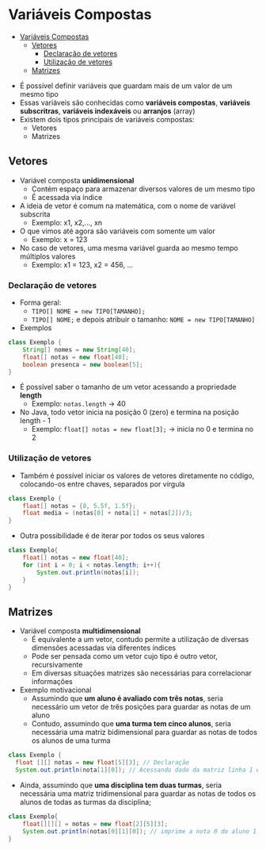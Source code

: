 # Variáveis Compostas
<!-- TOC -->
* [Variáveis Compostas](#variveis-compostas)
  * [Vetores](#vetores)
    * [Declaração de vetores](#declarao-de-vetores)
    * [Utilização de vetores](#utilizao-de-vetores)
  * [Matrizes](#matrizes)
<!-- TOC -->
- É possível definir variáveis que guardam mais de um valor de um mesmo tipo
- Essas variáveis são conhecidas como **variáveis compostas**, **variáveis subscritras**, **variáveis indexáveis** ou **arranjos** (array)
- Existem dois tipos principais de variáveis compostas:
  - Vetores
  - Matrizes
## Vetores
- Variável composta **unidimensional**
  - Contém espaço para armazenar diversos valores de um mesmo tipo
  - É acessada via índice
- A ideia de vetor é comum na matemática, com o nome de variável subscrita
  - Exemplo: x1, x2,..., xn
- O que vimos até agora são variáveis com somente um valor
  - Exemplo: x = 123
- No caso de vetores, uma mesma variável guarda ao mesmo tempo múltiplos valores
  - Exemplo: x1 = 123, x2 = 456, ...
### Declaração de vetores
- Forma geral:
  - `TIPO[] NOME = new TIPO[TAMANHO];`
  - `TIPO[] NOME;` e depois atribuir o tamanho: `NOME = new TIPO[TAMANHO]`
- Exemplos
````java
class Exemplo {
    String[] nomes = new String[40];
    float[] notas = new float[40];
    boolean presenca = new boolean[5];
}
````
- É possível saber o tamanho de um vetor acessando a propriedade **length**
  - Exemplo: `notas.length` -> 40
- No Java, todo vetor inicia na posição 0 (zero) e termina na posição length - 1
  - Exemplo: `float[] notas = new float[3];` -> inicia no 0 e termina no 2
### Utilização de vetores
- Também é possível iniciar os valores de vetores diretamente no código, colocando-os entre chaves, separados por vírgula
````java
class Exemplo {
    float[] notas = {8, 5.5f, 1.5f};
    float media = (notas[0] + nota[1] + notas[2])/3;
}
````
- Outra possibilidade é de iterar por todos os seus valores
````java
class Exemplo{
    float[] notas = new float[40];
    for (int i = 0; i < notas.length; i++){
        System.out.println(notas[i]);
    }
}
````
## Matrizes
- Variável composta **multidimensional**
  - É equivalente a um vetor, contudo permite a utilização de diversas dimensões acessadas via diferentes índices
  - Pode ser pensada como um vetor cujo tipo é outro vetor, recursivamente
  - Em diversas situações matrizes são necessárias para correlacionar informações
- Exemplo motivacional
  - Assumindo que **um aluno é avaliado com três notas**, seria necessário um vetor de três posições para guardar as notas de um aluno
  - Contudo, assumindo que **uma turma tem cinco alunos**, seria necessária uma matriz bidimensional para guardar as notas de todos os alunos de uma turma
````java
class Exemplo {
  float [][] notas = new float[5][3]; // Declaração
  System.out.println(nota[1][0]); // Acessando dado da matriz linha 1 e coluna 0
````
  - Ainda, assumindo que **uma disciplina tem duas turmas**, seria necessária uma matriz tridimensional para guardar as notas de todos os alunos de todas as turmas da disciplina;
````java
class Exemplo{
    float[][][] = notas = new float[2][5][3];
    System.out.println(notas[0][1][0]); // imprime a nota 0 do aluno 1 da turma 0
}
````